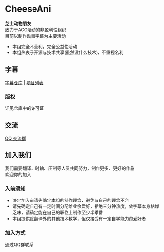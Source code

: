 # CheeseAni
**芝士动物朋友**  
致力于ACG活动的非盈利性组织  
目前以制作动画字幕为主要活动
* 本组完全不营利，完全公益性活动
* 本组热衷于开源与技术共享(虽然没什么技术)，不重视名利



## 字幕
[字幕仓库](https://github.com/CheeseAni/CheeseAni-SubRepository) | [项目列表](https://github.com/orgs/CheeseAni/projects/1)

### 版权
详见仓库中的许可证



## 交流
[QQ 交流群](http://qm.qq.com/cgi-bin/qm/qr?_wv=1027&k=RUDhiVYDjaEQcUWZiJAh7NKpkho13R-u&authKey=FlZ0R6zp%2BJUPdvE0HD5%2BlSeWVn192veHgZGyRSR%2BGJNMsYlYXeP%2FAb%2B88MbnVz2i&noverify=0&group_code=851965636)



## 加入我们
我们需要翻译、时轴、压制等人员共同努力，制作更多、更好的作品  
欢迎你的加入

### 入前须知
* 决定加入前请先确定本组的制作理念，避免与自己的理念不合
* 请先确定自己有一定时间分配给业余爱好，拒绝三分钟热度，做字幕本身枯燥乏味，请确定能在自己的职位上制作至少半季番
* 本组提供除翻译外的其他技术教学，但仅接受有一定自学能力的爱好者

### 加入方式
通过QQ群联系
